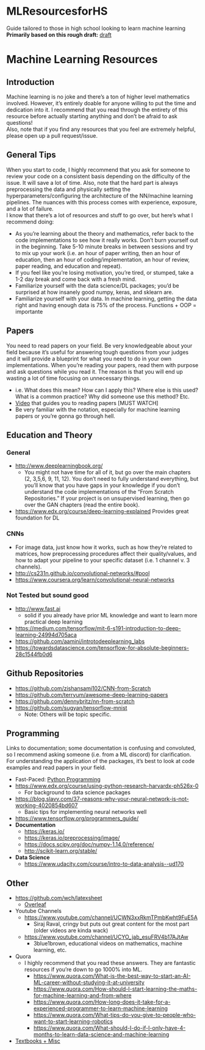 # MLResourcesforHS
Guide tailored to those in high school looking to learn machine learning <br>
__Primarily based on this rough draft:__ [draft](https://docs.google.com/document/d/19xvA0FhQrcueUCs1FI0rxI0jy4mii_O7mvtcjx-KH5I/edit?usp=sharing) <br>
# Machine Learning Resources 
## Introduction
Machine learning is no joke and there’s a ton of higher level mathematics involved. However, it’s entirely doable for anyone willing to put the time and dedication into it. I recommend that you read through the entirety of this resource before actually starting anything and don’t be afraid to ask questions! <br>
Also, note that if you find any resources that you feel are extremely helpful, please open up a pull request/issue.

## General Tips 
When you start to code, I highly recommend that you ask for someone to review your code on a consistent basis depending on the difficulty of the issue. It will save a lot of time.  Also, note that the hard part is always preprocessing the data and physically setting the hyperparameters/configuring the architecture of the NN/machine learning pipelines. The nuances with this process comes with experience, exposure, and a lot of failure. <br>
I know that there’s a lot of resources and stuff to go over, but here’s what I recommend doing:
* As you’re learning about the theory and mathematics, refer back to the code implementations to see how it really works. Don’t burn yourself out in the beginning. Take 5-10 minute breaks in between sessions and try to mix up your work (i.e. an hour of paper writing, then an hour of education, then an hour of coding/implementation, an hour of review, paper reading, and education and repeat). 
* If you feel like you’re losing motivation,  you’re tired, or stumped, take a 1-2 day break and come back with a fresh mind.
* Familiarize yourself with the data science/DL packages; you’d be surprised at how insanely good numpy, keras, and sklearn are. 
* Familiarize yourself with your data. In machine learning, getting the data right and having enough data is 75% of the process. 
Functions + OOP = importante

## Papers
You need to read papers on your field. Be very knowledgeable about your field because it’s useful for answering tough questions from your judges and it will provide a blueprint for what you need to do in your own implementations.
When you’re reading your papers, read them with purpose and ask questions while you read it. The reason is that you will end up wasting a lot of time focusing on unnecessary things. 
* i.e. What does this mean? How can I apply this? Where else is this used? What is a common practice? Why did someone use this method? Etc.
* [Video](https://www.youtube.com/watch?v=SHTOI0KtZnU) that guides you to reading papers [MUST WATCH]
* Be very familiar with the notation, especially for machine learning papers or you’re gonna go through hell.  

## Education and Theory
### General
* http://www.deeplearningbook.org/
	* You might not have time for all of it, but go over the main chapters (2, 3,5,6, 9, 11, 12).
You don’t need to fully understand everything, but you’ll know that you have gaps in your knowledge if you don’t understand the code implementations of the “From Scratch Repositories.” If your project is on unsupervised learning, then go over the GAN chapters (read the entire book).
* https://www.edx.org/course/deep-learning-explained
Provides great foundation for DL

### CNNs
* For image data, just know how it works, such as how they’re related to matrices, how preprocessing procedures affect their quality/values, and how to adapt your pipeline to your specific dataset (i.e. 1 channel v. 3 channels). 
* http://cs231n.github.io/convolutional-networks/#pool
* https://www.coursera.org/learn/convolutional-neural-networks

### Not Tested but sound good
* http://www.fast.ai
	* solid if you already have prior ML knowledge and want to learn more practical deep learning
* https://medium.com/tensorflow/mit-6-s191-introduction-to-deep-learning-24994d705aca
* https://github.com/aamini/introtodeeplearning_labs
* https://towardsdatascience.com/tensorflow-for-absolute-beginners-28c1544fb0d6

## Github Repositories
* https://github.com/zishansami102/CNN-from-Scratch
* https://github.com/terryum/awesome-deep-learning-papers
* https://github.com/dennybritz/nn-from-scratch
* https://github.com/sugyan/tensorflow-mnist
	* Note: Others will be topic specific.

## Programming
Links to documentation; some documentation is confusing and convoluted, so I recommend asking someone (i.e. from a ML discord) for clarification. For understanding the application of the packages, it’s best to look at code examples and read papers in your field. 
* Fast-Paced: [Python Programming](https://www.youtube.com/watch?v=N4mEzFDjqtA)
* https://www.edx.org/course/using-python-research-harvardx-ph526x-0
	* For background to data science packages
* https://blog.slavv.com/37-reasons-why-your-neural-network-is-not-working-4020854bd607
	* Basic tips for implementing neural networks well
* https://www.tensorflow.org/programmers_guide/
* __Documentation__
	* https://keras.io/
	* https://keras.io/preprocessing/image/
	* https://docs.scipy.org/doc/numpy-1.14.0/reference/
	* http://scikit-learn.org/stable/
* __Data Science__
	* https://www.udacity.com/course/intro-to-data-analysis--ud170

## Other
* https://github.com/wch/latexsheet
	* [Overleaf](https://www.overleaf.com/)
* Youtube Channels
	* https://www.youtube.com/channel/UCWN3xxRkmTPmbKwht9FuE5A
		* Siraj Raval, cringy but puts out great content for the most part (older videos are kinda wack)
	* https://www.youtube.com/channel/UCYO_jab_esuFRV4b17AJtAw
		* 3blue1brown, educational videos on mathematics, machine learning, etc. 
* Quora
	* I highly recommend that you read these answers. They are fantastic resources if you’re down to go 1000%  into ML.
		* https://www.quora.com/What-is-the-best-way-to-start-an-AI-ML-career-without-studying-it-at-university
		* https://www.quora.com/How-should-I-start-learning-the-maths-for-machine-learning-and-from-where
		* https://www.quora.com/How-long-does-it-take-for-a-experienced-programmer-to-learn-machine-learning
		* https://www.quora.com/What-tips-do-you-give-to-people-who-want-to-start-learning-robotics
		* https://www.quora.com/What-should-I-do-if-I-only-have-4-months-to-learn-data-science-and-machine-learning
* [Textbooks + Misc](https://drive.google.com/open?id=1EVZ9ln4bZbLGFWI9baWr2E5lrMNmfPQk)

	
